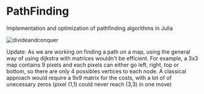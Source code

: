 # PathFinding
Implementation and optimization of pathfinding algorithms in Julia

![divideandconquer](https://user-images.githubusercontent.com/86181145/222389973-4a10acd8-4b69-4486-960f-fcb203cd2aef.png)

Update:
As we are working on finding a path on a map, using the general way of using dijkstra with matrices wouldn't be efficient.
For example, a 3x3 map contains 9 pixels and each pixels can either go left, right, top or bottom, so there are only 4 possibles vertices to each node.
A classical approach would require a 9x9 matrix for the costs, with a lot of of unecessary zeros (pixel (1,1) could never reach (3,3) in one move) 

